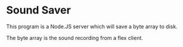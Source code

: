 Sound Saver
==========

This program is a Node.JS server which will save a byte array to disk.

The byte array is the sound recording from a flex client.